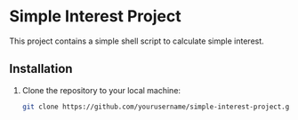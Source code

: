 # Simple Interest Project

This project contains a simple shell script to calculate simple interest.

## Installation

1. Clone the repository to your local machine:
   ```bash
   git clone https://github.com/yourusername/simple-interest-project.git
